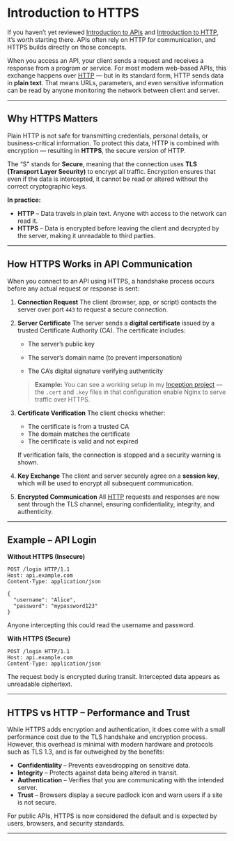 # **Introduction to HTTPS**

If you haven’t yet reviewed [Introduction to APIs](/docs/fundamentals/api.md) and [Introduction to HTTP](HTTP.md), it’s worth starting there.
APIs often rely on HTTP for communication, and HTTPS builds directly on those concepts.

When you access an API, your client sends a request and receives a response from a program or service.
For most modern web-based APIs, this exchange happens over [HTTP](/docs/fundamentals/http.md) — but in its standard form, HTTP sends data in **plain text**. That means URLs, parameters, and even sensitive information can be read by anyone monitoring the network between client and server.

---

## **Why HTTPS Matters**

Plain HTTP is not safe for transmitting credentials, personal details, or business-critical information.
To protect this data, HTTP is combined with encryption — resulting in **HTTPS**, the secure version of HTTP.

The “S” stands for **Secure**, meaning that the connection uses **TLS (Transport Layer Security)** to encrypt all traffic. Encryption ensures that even if the data is intercepted, it cannot be read or altered without the correct cryptographic keys.

**In practice:**

* **HTTP** – Data travels in plain text. Anyone with access to the network can read it.
* **HTTPS** – Data is encrypted before leaving the client and decrypted by the server, making it unreadable to third parties.

---

## **How HTTPS Works in API Communication**

When you connect to an API using HTTPS, a handshake process occurs before any actual request or response is sent:

1. **Connection Request**
   The client (browser, app, or script) contacts the server over port `443` to request a secure connection.

2. **Server Certificate**
   The server sends a **digital certificate** issued by a trusted Certificate Authority (CA).
   The certificate includes:

   * The server’s public key

   * The server’s domain name (to prevent impersonation)

   * The CA’s digital signature verifying authenticity

   > **Example:** You can see a working setup in my [Inception project](https://github.com/pourist/Inception/tree/main/srcs/requirements/nginx) — the `.cert` and `.key` files in that configuration enable Nginx to serve traffic over HTTPS.

3. **Certificate Verification**
   The client checks whether:

   * The certificate is from a trusted CA
   * The domain matches the certificate
   * The certificate is valid and not expired

   If verification fails, the connection is stopped and a security warning is shown.

4. **Key Exchange**
   The client and server securely agree on a **session key**, which will be used to encrypt all subsequent communication.

5. **Encrypted Communication**
   All [HTTP](/docs/fundamentals/http.md) requests and responses are now sent through the TLS channel, ensuring confidentiality, integrity, and authenticity.

---

## **Example – API Login**

**Without HTTPS (Insecure)**

```
POST /login HTTP/1.1
Host: api.example.com
Content-Type: application/json

{
  "username": "Alice",
  "password": "mypassword123"
}
```

Anyone intercepting this could read the username and password.

**With HTTPS (Secure)**

```
POST /login HTTP/1.1
Host: api.example.com
Content-Type: application/json
```

The request body is encrypted during transit. Intercepted data appears as unreadable ciphertext.

---

## **HTTPS vs HTTP – Performance and Trust**

While HTTPS adds encryption and authentication, it does come with a small performance cost due to the TLS handshake and encryption process.
However, this overhead is minimal with modern hardware and protocols such as TLS 1.3, and is far outweighed by the benefits:

* **Confidentiality** – Prevents eavesdropping on sensitive data.
* **Integrity** – Protects against data being altered in transit.
* **Authentication** – Verifies that you are communicating with the intended server.
* **Trust** – Browsers display a secure padlock icon and warn users if a site is not secure.

For public APIs, HTTPS is now considered the default and is expected by users, browsers, and security standards.

---
